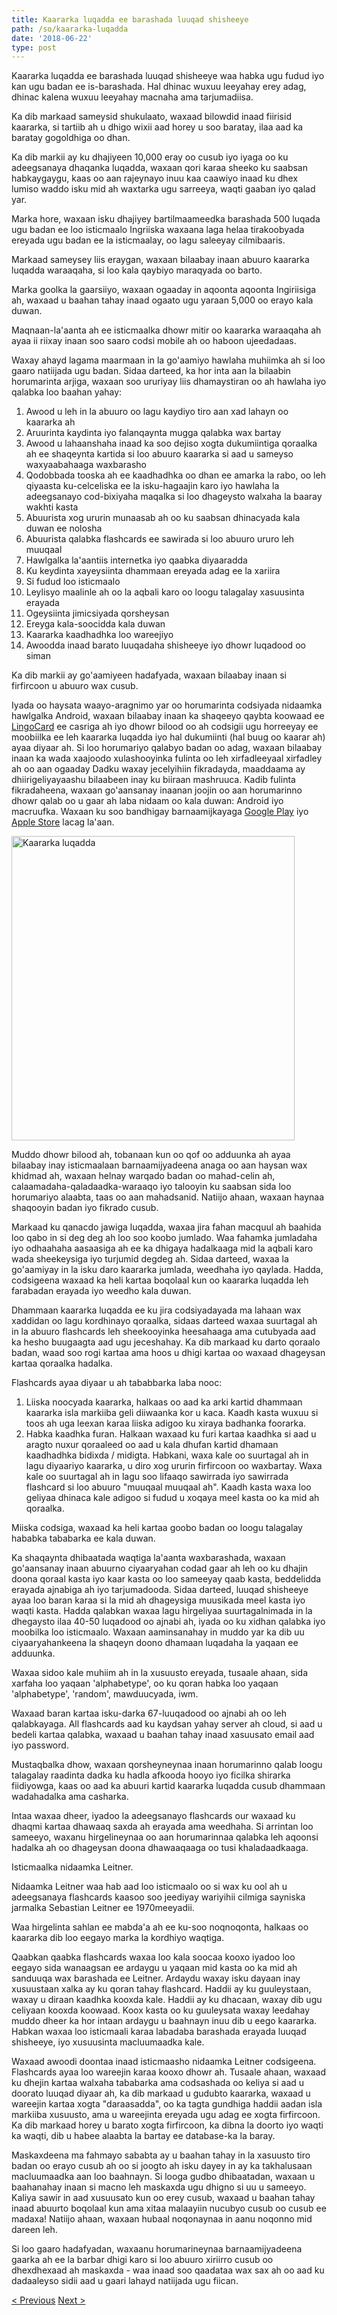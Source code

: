 ```yaml
---
title: Kaararka luqadda ee barashada luuqad shisheeye
path: /so/kaararka-luqadda
date: '2018-06-22'
type: post
---
```


Kaararka luqadda ee barashada luuqad shisheeye waa habka ugu fudud iyo kan ugu badan ee is-barashada. Hal dhinac wuxuu leeyahay erey adag, dhinac kalena wuxuu leeyahay macnaha ama tarjumadiisa.

Ka dib markaad sameysid shukulaato, waxaad bilowdid inaad fiirisid kaararka, si tartiib ah u dhigo wixii aad horey u soo baratay, ilaa aad ka baratay gogoldhiga oo dhan.

Ka dib markii ay ku dhajiyeen 10,000 eray oo cusub iyo iyaga oo ku adeegsanaya dhaqanka luqadda, waxaan qori karaa sheeko ku saabsan habkaygaygu, kaas oo aan rajeynayo inuu kaa caawiyo inaad ku dhex lumiso waddo isku mid ah waxtarka ugu sarreeya, waqti gaaban iyo qalad yar.

Marka hore, waxaan isku dhajiyey bartilmaameedka barashada 500 luqada ugu badan ee loo isticmaalo Ingriiska waxaana laga helaa tirakoobyada ereyada ugu badan ee la isticmaalay, oo lagu saleeyay cilmibaaris.

Markaad sameysey liis eraygan, waxaan bilaabay inaan abuuro kaararka luqadda waraaqaha, si loo kala qaybiyo maraqyada oo barto.

Marka goolka la gaarsiiyo, waxaan ogaaday in aqoonta aqoonta Ingiriisiga ah, waxaad u baahan tahay inaad ogaato ugu yaraan 5,000 oo erayo kala duwan.

Maqnaan-la'aanta ah ee isticmaalka dhowr mitir oo kaararka waraaqaha ah ayaa ii riixay inaan soo saaro codsi mobile ah oo haboon ujeedadaas.

Waxay ahayd lagama maarmaan in la go'aamiyo hawlaha muhiimka ah si loo gaaro natiijada ugu badan. Sidaa darteed, ka hor inta aan la bilaabin horumarinta arjiga, waxaan soo ururiyay liis dhamaystiran oo ah hawlaha iyo qalabka loo baahan yahay:

1. Awood u leh in la abuuro oo lagu kaydiyo tiro aan xad lahayn oo kaararka ah
2. Aruurinta kaydinta iyo falanqaynta mugga qalabka wax bartay
3. Awood u lahaanshaha inaad ka soo dejiso xogta dukumiintiga qoraalka ah ee shaqeynta kartida si loo abuuro kaararka si aad u sameyso waxyaabahaaga waxbarasho
4. Qodobbada tooska ah ee kaadhadhka oo dhan ee amarka la rabo, oo leh qiyaasta ku-celceliska ee la isku-hagaajin karo iyo hawlaha la adeegsanayo cod-bixiyaha maqalka si loo dhageysto walxaha la baaray wakhti kasta
5. Abuurista xog ururin munaasab ah oo ku saabsan dhinacyada kala duwan ee nolosha
6. Abuurista qalabka flashcards ee sawirada si loo abuuro ururo leh muuqaal
7. Hawlgalka la'aantiis internetka iyo qaabka diyaaradda
8. Ku keydinta xayeysiinta dhammaan ereyada adag ee la xariira
9. Si fudud loo isticmaalo
10. Leylisyo maalinle ah oo la aqbali karo oo loogu talagalay xasuusinta erayada
11. Ogeysiinta jimicsiyada qorsheysan
12. Ereyga kala-soocidda kala duwan
13. Kaararka kaadhadhka loo wareejiyo
14. Awoodda inaad barato luuqadaha shisheeye iyo dhowr luqadood oo siman

Ka dib markii ay go'aamiyeen hadafyada, waxaan bilaabay inaan si firfircoon u abuuro wax cusub.

Iyada oo haysata waayo-aragnimo yar oo horumarinta codsiyada nidaamka hawlgalka Android, waxaan bilaabay inaan ka shaqeeyo qaybta koowaad ee <a href="https://lingocard.com" target="_blank" rel="noopener">LingoCard</a> ee casriga ah iyo dhowr bilood oo ah codsigii ugu horreeyay ee moobiilka ee leh kaararka luqadda iyo hal dukumiinti (hal buug oo kaarar ah) ayaa diyaar ah. Si loo horumariyo qalabyo badan oo adag, waxaan bilaabay inaan ka wada xaajoodo xulashooyinka fulinta oo leh xirfadleeyaal xirfadley ah oo aan ogaaday Dadku waxay jecelyihiin fikradayda, maaddaama ay dhiirigeliyayaashu bilaabeen inay ku biiraan mashruuca. Kadib fulinta fikradaheena, waxaan go'aansanay inaanan joojin oo aan horumarinno dhowr qalab oo u gaar ah laba nidaam oo kala duwan: Android iyo macruufka. Waxaan ku soo bandhigay barnaamijkayaga <a href="https://play.google.com/store/apps/details?id=com.lingocard.lingocard" target="_blank" rel="noopener">Google Play</a> iyo <a href="https://itunes.apple.com/us/app/lingocard/id1217076835?mt=8" target="_blank" rel="noopener">Apple Store</a> lacag la'aan.

<img class="aligncenter wp-image-7109" src="../images/2018/05/LingoCard-play.png" alt="Kaararka luqadda" width="453" height="487" />

Muddo dhowr bilood ah, tobanaan kun oo qof oo adduunka ah ayaa bilaabay inay isticmaalaan barnaamijyadeena anaga oo aan haysan wax khidmad ah, waxaan helnay warqado badan oo mahad-celin ah, calaamadaha-qaladaadka-waraaqo iyo talooyin ku saabsan sida loo horumariyo alaabta, taas oo aan mahadsanid. Natiijo ahaan, waxaan haynaa shaqooyin badan iyo fikrado cusub.

Markaad ku qanacdo jawiga luqadda, waxaa jira fahan macquul ah baahida loo qabo in si deg deg ah loo soo koobo jumlado. Waa fahamka jumladaha iyo odhaahaha aasaasiga ah ee ka dhigaya hadalkaaga mid la aqbali karo wada sheekeysiga iyo turjumid degdeg ah. Sidaa darteed, waxaa la go'aamiyay in la isku daro kaararka jumlada, weedhaha iyo qaylada. Hadda, codsigeena waxaad ka heli kartaa boqolaal kun oo kaararka luqadda leh farabadan erayada iyo weedho kala duwan.

Dhammaan kaararka luqadda ee ku jira codsiyadayada ma lahaan wax xaddidan oo lagu kordhinayo qoraalka, sidaas darteed waxaa suurtagal ah in la abuuro flashcards leh sheekooyinka heesahaaga ama cutubyada aad ka hesho buugaagta aad ugu jeceshahay. Ka dib markaad ku darto qoraalo badan, waad soo rogi kartaa ama hoos u dhigi kartaa oo waxaad dhageysan kartaa qoraalka hadalka.

Flashcards ayaa diyaar u ah tababbarka laba nooc:

1. Liiska noocyada kaararka, halkaas oo aad ka arki kartid dhammaan kaararka isla markiiba geli diiwaanka kor u kaca. Kaadh kasta wuxuu si toos ah uga leexan karaa liiska adigoo ku xiraya badhanka foorarka.
2. Habka kaadhka furan. Halkaan waxaad ku furi kartaa kaadhka si aad u aragto nuxur qoraaleed oo aad u kala dhufan kartid dhamaan kaadhadhka bidixda / midigta. Habkani, waxa kale oo suurtagal ah in lagu diyaariyo kaararka, u diro xog ururin firfircoon oo waxbartay. Waxa kale oo suurtagal ah in lagu soo lifaaqo sawirrada iyo sawirrada flashcard si loo abuuro "muuqaal muuqaal ah". Kaadh kasta waxa loo geliyaa dhinaca kale adigoo si fudud u xoqaya meel kasta oo ka mid ah qoraalka.

Miiska codsiga, waxaad ka heli kartaa goobo badan oo loogu talagalay hababka tababarka ee kala duwan.

Ka shaqaynta dhibaatada waqtiga la'aanta waxbarashada, waxaan go'aansanay inaan abuurno ciyaaryahan codad gaar ah leh oo ku dhajin doona qoraal kasta iyo kaar kasta oo loo sameeyay qaab kasta, beddelidda erayada ajnabiga ah iyo tarjumadooda. Sidaa darteed, luuqad shisheeye ayaa loo baran karaa si la mid ah dhageysiga muusikada meel kasta iyo waqti kasta. Hadda qalabkan waxaa lagu hirgeliyaa suurtagalnimada in la dhegaysto ilaa 40-50 luqadood oo ajnabi ah, iyada oo ku xidhan qalabka iyo moobilka loo isticmaalo. Waxaan aaminsanahay in muddo yar ka dib uu ciyaaryahankeena la shaqeyn doono dhamaan luqadaha la yaqaan ee adduunka.

Waxaa sidoo kale muhiim ah in la xusuusto ereyada, tusaale ahaan, sida xarfaha loo yaqaan 'alphabetype', oo ku qoran habka loo yaqaan 'alphabetype', 'random', mawduucyada, iwm.

Waxaad baran kartaa isku-darka 67-luuqadood oo ajnabi ah oo leh qalabkayaga. All flashcards aad ku kaydsan yahay server ah cloud, si aad u bedeli kartaa qalabka, waxaad u baahan tahay inaad xasuusato email aad iyo password.

Mustaqbalka dhow, waxaan qorsheyneynaa inaan horumarinno qalab loogu talagalay raadinta dadka ku hadla afkooda hooyo iyo ficilka shirarka fiidiyowga, kaas oo aad ka abuuri kartid kaararka luqadda cusub dhammaan wadahadalka ama casharka.

Intaa waxaa dheer, iyadoo la adeegsanayo flashcards our waxaad ku dhaqmi kartaa dhawaaq saxda ah erayada ama weedhaha. Si arrintan loo sameeyo, waxanu hirgelineynaa oo aan horumarinnaa qalabka leh aqoonsi hadalka ah oo dhageysan doona dhawaaqaaga oo tusi khaladaadkaaga.

Isticmaalka nidaamka Leitner.

Nidaamka Leitner waa hab aad loo isticmaalo oo si wax ku ool ah u adeegsanaya flashcards kaasoo soo jeediyay wariyihii cilmiga sayniska jarmalka Sebastian Leitner ee 1970meeyadii.

Waa hirgelinta sahlan ee mabda'a ah ee ku-soo noqnoqonta, halkaas oo kaararka dib loo eegayo marka la kordhiyo waqtiga.

Qaabkan qaabka flashcards waxaa loo kala soocaa kooxo iyadoo loo eegayo sida wanaagsan ee ardaygu u yaqaan mid kasta oo ka mid ah sanduuqa wax barashada ee Leitner. Ardaydu waxay isku dayaan inay xusuustaan ​​xalka ay ku qoran tahay flashcard. Haddii ay ku guuleystaan, waxay u diraan kaadhka kooxda kale. Haddii ay ku dhacaan, waxay dib ugu celiyaan kooxda koowaad. Koox kasta oo ku guuleysata waxay leedahay muddo dheer ka hor intaan ardaygu u baahnayn inuu dib u eego kaararka. Habkan waxaa loo isticmaali karaa labadaba barashada erayada luuqad shisheeye, iyo xusuusinta macluumaadka kale.

Waxaad awoodi doontaa inaad isticmaasho nidaamka Leitner codsigeena. Flashcards ayaa loo wareejin karaa kooxo dhowr ah. Tusaale ahaan, waxaad ku dhejin kartaa walxaha tababarka ama codsashada oo keliya si aad u doorato luuqad diyaar ah, ka dib markaad u gudubto kaararka, waxaad u wareejin kartaa xogta "daraasadda", oo ka tagta gundhiga haddii aadan isla markiiba xusuusto, ama u wareejinta ereyada ugu adag ee xogta firfircoon. Ka dib markaad horey u barato xogta firfircoon, ka dibna la doorto iyo waqti ka waqti, dib u habee alaabta la bartay ee database-ka la baray.

Maskaxdeena ma fahmayo sababta ay u baahan tahay in la xasuusto tiro badan oo erayo cusub ah oo si joogto ah isku dayey in ay ka takhalusaan macluumaadka aan loo baahnayn. Si looga gudbo dhibaatadan, waxaan u baahanahay inaan si macno leh maskaxda ugu dhigno si uu u sameeyo. Kaliya sawir in aad xusuusato kun oo erey cusub, waxaad u baahan tahay inaad abuurto boqolaal kun ama xitaa malaayiin nucubyo cusub oo cusub ee madaxa! Natiijo ahaan, waxaan hubaal noqonaynaa in aanu noqonno mid dareen leh.

Si loo gaaro hadafyadan, waxaanu horumarineynaa barnaamijyadeena gaarka ah ee la barbar dhigi karo si loo abuuro xiriirro cusub oo dhexdhexaad ah maskaxda - waa inaad soo qaadataa wax sax ah oo aad ku dadaaleyso sidii aad u gaari lahayd natiijada ugu fiican.

<a href="/so/sidee-loo-bartaa-ingiriisida-dhaqso">< Previous</a> <a href="/so/sidee-loo-hagaajiyaa-erayada">Next ></a>